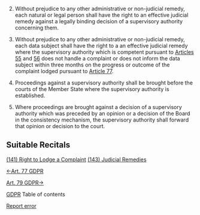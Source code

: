 


2. Without prejudice to any other administrative or non-judicial remedy, each natural or legal person shall have the right to an effective judicial remedy against a legally binding decision of a supervisory authority concerning them.

4. Without prejudice to any other administrative or non-judicial remedy, each data subject shall have the right to a an effective judicial remedy where the supervisory authority which is competent pursuant to [Articles 55](https://gdpr-info.eu/art-55-gdpr/) and [56](https://gdpr-info.eu/art-56-gdpr/) does not handle a complaint or does not inform the data subject within three months on the progress or outcome of the complaint lodged pursuant to [Article 77](https://gdpr-info.eu/art-77-gdpr/).

6. Proceedings against a supervisory authority shall be brought before the courts of the Member State where the supervisory authority is established.

8. Where proceedings are brought against a decision of a supervisory authority which was preceded by an opinion or a decision of the Board in the consistency mechanism, the supervisory authority shall forward that opinion or decision to the court.




## Suitable Recitals



[(141) Right to Lodge a Complaint](https://gdpr-info.eu/recitals/no-141/)
[(143) Judicial Remedies](https://gdpr-info.eu/recitals/no-143/)




[←Art. 77 GDPR](https://gdpr-info.eu/art-77-gdpr/ "Art. 77 GDPR - Right to lodge a complaint with a supervisory authority")


[Art. 79 GDPR→](https://gdpr-info.eu/art-79-gdpr/ "Art. 79 GDPR - Right to an effective judicial remedy against a controller or processor")



[GDPR](https://gdpr-info.eu)
Table of contents


[Report error](https://gdpr-info.eu/gf/?TB_iframe=true&height=306 "Your message")

